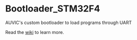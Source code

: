 # Bootloader_STM32F4

AUVIC's custom bootloader to load programs through UART

Read the [wiki](https://github.com/uvic-auvic/Bootloader_STM32F4/wiki) to learn more.
